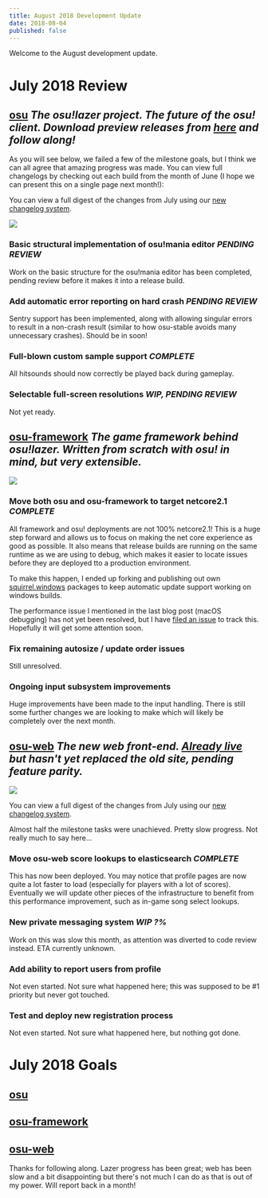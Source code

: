 ```yaml
---
title: August 2018 Development Update
date: 2018-08-04
published: false
---
```


Welcome to the August development update.

# July 2018 Review

## [osu](https://github.com/ppy/osu) *The osu!lazer project. The future of the osu! client. Download preview releases from [here](https://github.com/ppy/osu/releases) and follow along!*

As you will see below, we failed a few of the milestone goals, but I think we can all agree that amazing progress was made. You can view full changelogs by checking out each build from the month of June (I hope we can present this on a single page next month!):

You can view a full digest of the changes from July using our [new changelog system](https://osu.ppy.sh/home/changelog/?stream=lazer&from=2018.701.0&to=2018.801.0).

![](https://puu.sh/B8x5k/dc5a6db5e9.png)

### Basic structural implementation of osu!mania editor *PENDING REVIEW*

Work on the basic structure for the osu!mania editor has been completed, pending review before it makes it into a release build.

### Add automatic error reporting on hard crash *PENDING REVIEW*

Sentry support has been implemented, along with allowing singular errors to result in a non-crash result (similar to how osu-stable avoids many unnecessary crashes). Should be in soon!

### Full-blown custom sample support *COMPLETE*

All hitsounds should now correctly be played back during gameplay.

### Selectable full-screen resolutions *WIP, PENDING REVIEW*

Not yet ready.

## [osu-framework](https://github.com/ppy/osu-framework) *The game framework behind osu!lazer. Written from scratch with osu! in mind, but very extensible.*

![](https://puu.sh/B8x90/25671ca3ba.png)

### Move both osu and osu-framework to target netcore2.1 *COMPLETE*

All framework and osu! deployments are not 100% netcore2.1! This is a huge step forward and allows us to focus on making the net core experience as good as possible. It also means that release builds are running on the same runtime as we are using to debug, which makes it easier to locate issues before they are deployed tto a production environment.

To make this happen, I ended up forking and publishing out own [squirrel.windows](https://www.nuget.org/packages/ppy.squirrel.windows/) packages to keep automatic update support working on windows builds.

The performance issue I mentioned in the last blog post (macOS debugging) has not yet been resolved, but I have [filed an issue](https://github.com/dotnet/coreclr/issues/18705) to track this. Hopefully it will get some attention soon.

### Fix remaining autosize / update order issues

Still unresolved.

### Ongoing input subsystem improvements

Huge improvements have been made to the input handling. There is still some further changes we are looking to make which will likely be completely over the next month.

## [osu-web](https://github.com/ppy/osu-web) *The new web front-end. [Already live](https://osu.ppy.sh/home) but hasn't yet replaced the old site, pending feature parity.*

![](https://puu.sh/B8xm7/3efcc0e1d5.png)

You can view a full digest of the changes from July using our [new changelog system](https://osu.ppy.sh/home/changelog/?stream=web&from=2018.701.0&to=2018.801.0).

Almost half the milestone tasks were unachieved. Pretty slow progress. Not really much to say here...

### Move osu-web score lookups to elasticsearch *COMPLETE*

This has now been deployed. You may notice that profile pages are now quite a lot faster to load (especially for players with a lot of scores). Eventually we will update other pieces of the infrastructure to benefit from this performance improvement, such as in-game song select lookups.

### New private messaging system *WIP ?%*

Work on this was slow this month, as attention was diverted to code review instead. ETA currently unknown.

### Add ability to report users from profile

Not even started. Not sure what happened here; this was supposed to be #1 priority but never got touched.

### Test and deploy new registration process

Not even started. Not sure what happened here, but nothing got done.

# July 2018 Goals

## [osu](https://github.com/ppy/osu/milestone/37)

## [osu-framework](https://github.com/ppy/osu-framework/milestone/14)

## [osu-web](https://github.com/ppy/osu-web/milestone/14)

Thanks for following along. Lazer progress has been great; web has been slow and a bit disappointing but there's not much I can do as that is out of my power. Will report back in a month!